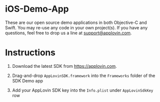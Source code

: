 iOS-Demo-App
============

These are our open source demo applications in both Objective-C and Swift. You may re-use any code in your own project(s). If you have any questions, feel free to drop us a line at support@applovin.com.

# Instructions #

1. Download the latest SDK from https://applovin.com.

2. Drag-and-drop `AppLovinSDK.framework` into the `Frameworks` folder of the SDK Demo app

3. Add your AppLovin SDK key into the `Info.plist` under `AppLovinSdkKey` row
